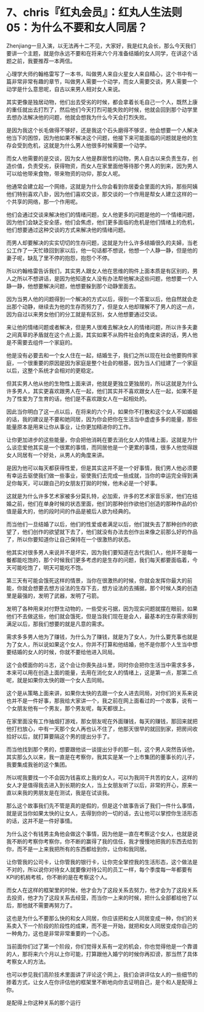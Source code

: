# 7、chris『红丸会员』：红丸人生法则05：为什么不要和女人同居？

Zhenjiang一旦入演，以无法再十二不见，大家好，我是红丸会长，那么今天我们要讲一个主题，就是你永远不要和在将来六个月准备结婚的女人同学，在讲这个话题之前，我要推荐一本两信。

心理学大师约翰格雷写了一本书，叫做男人来自火星女人来自精心，这个书中有一篇非常非常有趣的章节，叫做男人需要一个动学，而女人需要交谈，男人需要一个动学是什么意思呢，自古以来男人相对女人来说。

其实更像是独居动物，他们出去受劣的时候，都会拿着长毛自己一个人，既然上康的重任就出去打烈了，然后他们今天打烈可能失败的时候，他就会回到那个动学里去想办法解决他的问题，他就会想我为什么今天会打烈失败。

是因为我这个长毛做得不够好，还是我这个石头磨得不够坚，他会想要一个人解决他当下的困惊，因为他如果不解决这个问题，他接下来可能面临的问题就是他的生存会受到危机，这就是为什么男人他很多时候需要一个动学。

而女人他需要的是交谈，因为女人他是群居性的动物，男人自古以来负责生存，创造价值，负责受劣，获得物资，而女人在家里面他等待那个男人的到来，因为男人可以给他带来食物，带来物资的功仰，那女人呢。

他通常会建立起一个网络，这就是为什么你会看到你居委会里面的大妈，那些阿姨他们特别喜欢八卦，因为他们喜欢交谈，那交谈的一个作用是帮女人建立这样的一个共享的网络，那一个作用呢。

他们会通过交谈来解决他们的情绪问题，女人他更多的问题是他的一个情绪问题，因为他们会缺乏安全感，他们会焦虑，他们更多面临的危机是他们情绪上的危机，他们想要通过这种交谈的方式来解决他的情绪问题。

而男人却要解决的实实切切的生存问题，这就是为什么许多结婚很久的夫婦，当老公工作了一天忙碌回到家以后，他一句话都不想说，他想一个人静一静，但是他的妻子呢，缺乱了里不停的抱怨，抱怨个不停。

所以约翰格雷告诉我们，其实男人跟女人他在思维的购件上面本质是有区别的，男人之所以不想讲话，是因为他知道女人没有办法帮他解决这些问题，他想要一个人静一静，他想要解决问题，他想要躲到那个动静里面去。

因为当男人他的问题得到一个解决的方式以后，得到一个答案以后，他自然就会走出那个动静，继续去为他的生存而努力了，但是女人他却理解不了男人的这一点，因为自过以来男女他们的分工就是有区别，女人他想要通过交谈。

来让他的情绪问题或者解决，但是男人很难去解决女人的情绪问题，所以许多夫妻之间真草的矛盾就在这个点上面，其实如果不从购件社会的角度来讲的话，男人他是不需要去组件一个家庭的。

他是没有必要去和一个女人住在一起，结婚生子，我们之所以现在社会他要购件家庭，一个很重要的原因是因为家庭是整个社会的根基，因为当人们组建了一个家庭以后，这整个系统才会相对的更稳定。

但其实男人他从他的生物性上面来讲，他就是更独立更独居的，所以这就是为什么许多男人，其实更喜欢跟男人在一起，他们其实并不喜欢跟女人在一起，如果不是为了性爱为了生育的话，他们是不喜欢跟女人在一起相处的。

因此当你明白了这一点以后，在将来的六个月，如果你不打散和这个女人不如婚姻的话，我的建议是不要和她同居，因为你会把你在生活当中虚虚多多的能量，那些能量原本是用来让你从事业，让你更加精进你的工作。

让你更加进步的这些能量，你会把他消耗在要去消化女人的情绪上面，这就是为什么谈恋爱他其实是一个很累的事情，而同居他是一个更累的事情，很多人他觉得跟女人同居有一个好处，从男人的角度来讲。

是因为他可以每天都获得性爱，但是其实这并不是一个好事情，我们男人他必须要有幸运去驱使我们做一些事业，驱使我们去完成一些成就，当你的幸运完全得到满足你每天，可以跟自己的女朋友打拋的时候，他未必是一个好事。

这就是为什么许多艺术家被多分莫扎特，必加索，许多的艺术家音乐家，他们在结婚之前，他们在单身时候的状态里面，他们的那种创作欲他们创造的那种作品的价值是最大的，他的段时间的作品是被后人欲为经典的。

而当他们一旦结婚了以后，他们的性爱或者满足以后，他们就失去了那种创作的欲望了，他们创作的欲望就下去了，他们就没有办法去创作出来像之前那么好的作品了，所以你要知道你让自己保持在一个很激热的状态。

他其实对很多男人来说并不是坏实，因为我们要知道在古代我们人，他并不是每一餐都能吃饱的，那个时候我们更多考虑的是生存的问题，我们每天都要面临着，今天可能吃饱了，明天可能吃不饱。

第三天有可能会饿死这样的情景，当你在很激热的时候，你就会发挥你最大的前能，你就会想要去想方设法的生存下去，想方设法的去捕据，那个时候人类的创造里是最强的，发明了武器，发明了弓箭。

发明了各种用来对付野生动物的，一些受劣弓据，因为现实问题就摆在眼前，如果他们不去做这些，他们就会饿死，但是当我们现在是会人，最基本的生存需求得到满足以后，那我们想要的就是凡意的需求。

需求多多男人他为了赚钱，为什么为了赚钱，就是为了女人，为什么要充事也就是为了女人，所以说如果这个女人，你并不打算和他结婚，他不是你那个人生当中想要结婚的女人的时候，你就不要给他进入同局。

这个会模面你的斗志，这个会让你喪失战斗里，同时你会把你生活当中需求多多，本来可以用在创造上面的能量，去用在消化女人的情绪上，这是第一点，那第二点呢，就是如果你太快的跟一个女人去同局。

这个是从策略上面来讲，如果你太快的去跟一个女人进去同局，对你们的关系来说也并不是一件好事，那我给大家讲一个，我之前在网上面看过的一个故事，说有一个女朋友他有一个男友，那个男友呢，每天都很上。

在家里面没有工作抽烟打游戏，那女朋友呢在外面赚钱，每天的赚钱，那回来就把他打扫放心，中有一天那个女人再也认不住了，他那天很早的就回到家，把房间收拾好以后，就打算要隔这个男的提出分手了。

而当他找到那个男的，想要跟他谈一谈提出分手的那一刻，这个男人突然告诉他，其实那么久以来，我一直是在考察你，我其实是某一个上市集团的董事长的儿子，我要集成我爸的这个集团。

所以呢我要找一个不会因为钱喜欢上我的女人，可以为我同干共苦的女人，这样的女人才是值得我去进入到长期的女人，当上女朋友听了以后，非常的开心，原来一直以来我的男朋友是在测试，我是在试谈我。

那么这个故事我们先不管是真的是假的，但是这个故事告诉了我们一件什么事情，就是说当你如果太快的让女人，去得到你的一切的话，去让他可以掌控你生活形态的话，这并不是一件好事情。

为什么这个有钱男主角他会做这个事情，因为他是一直在考察这个女人，也就是说我不断的考察你考察你，你不断的赢得了我的信任，我才慢慢地把我的东西去给到你，而不是一上来我把所有的东西都给到你，让你和我同居。

让你管我的公司卡，让你管我的银行卡，让你完全掌控我的生活形态，这个做法是不对的，所以说你对待女人就要像对待公司的员工一样，每个季度每一年都要有KPI的机梢考核，你不断的是在考察这个人。

而女人在这样的框架里的时候，他才会为了这段关系去努力，他才会为了这段关系去投资，他才为了这段关系去经营，而当你一上来的时候，把什么全部都给他了以后，那他就不需要再努力了。

这也是为什么不要那么快的和女人同居，你应该把和女人同居变成一种，你们的关系卖入下一个阶段的阶段性的成果，而不是一开始，就把和女人同居变成你自己的一种角力，这也是非常非常重要的一个心态。

当前面你们过了第一个阶段，你们觉得关系有一定的机会，你也觉得他是一个靠谱的人，那将来六个月以上你可能，打算跟他入婚宁的时候你再扣谤，那当然了具体考察女人的方法。

也可以参见我们高阶技术里面讲了评论这个网上，我们会讲评估女人的一些细节的掺着方式，让女人在你评估他的框架里不断地向你去证明自己，是个和人是配得上你。

是配得上你这种关系的那个运行
